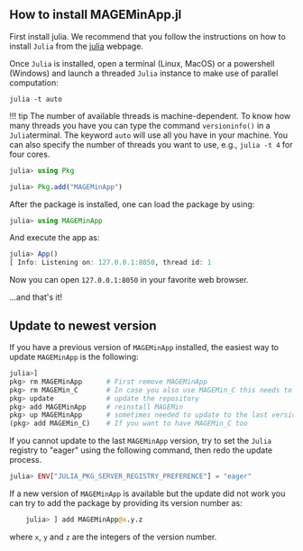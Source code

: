 
## How to install MAGEMinApp.jl

First install julia. We recommend that you follow the instructions on how to install `Julia` from the [julia](https://julialang.org) webpage.

Once `Julia` is installed, open a terminal (Linux, MacOS) or a powershell (Windows) and launch a threaded `Julia` instance to make use of parallel computation:

```
julia -t auto
```

!!! tip
    The number of available threads is machine-dependent. To know how many threads you have you can type the command `versioninfo()` in a `Julia`terminal. The keyword `auto` will use all you have in your machine. You can also specify the number of threads you want to use, e.g.,  `julia -t 4` for four cores.


```julia
julia> using Pkg

julia> Pkg.add("MAGEMinApp")
```

After the package is installed, one can load the package by using:

```julia
julia> using MAGEMinApp
```

And execute the app as:

```julia
julia> App()
[ Info: Listening on: 127.0.0.1:8050, thread id: 1
```
Now you can open `127.0.0.1:8050` in your favorite web browser.

...and that's it!

## Update to newest version

If you have a previous version of `MAGEMinApp` installed, the easiest way to update `MAGEMinApp` is the following:

```julia
julia>]
pkg> rm MAGEMinApp      # First remove MAGEMinApp
pkg> rm MAGEMin_C       # In case you also use MAGEMin_C this needs to be removed first before updating it, as MAGEMinApp is locked on the last version of MAGEMin_C
pkg> update             # update the repository
pkg> add MAGEMinApp     # reinstall MAGEMin
pkg> up MAGEMinApp      # sometimes needed to update to the last version
(pkg> add MAGEMin_C)    # If you want to have MAGEMin_C too
```

If you cannot update to the last `MAGEMinApp` version, try to set the `Julia` registry to "eager" using the following command, then redo the update process.

```julia
julia> ENV["JULIA_PKG_SERVER_REGISTRY_PREFERENCE"] = "eager"
```

If a new version of `MAGEMinApp` is available but the update did not work you can try to add the package by providing its version  number as:

```julia
    julia> ] add MAGEMinApp@x.y.z
```

where `x`, `y` and `z` are the integers of the version  number.
